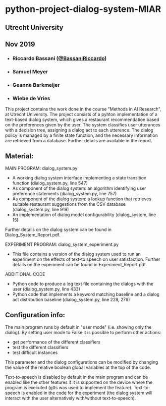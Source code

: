 # python-project-dialog-system-MIAR

## Utrecht University
## Nov 2019

- ###   Riccardo Bassani ([@BassaniRiccardo](https://github.com/BassaniRiccardo))
- ###   Samuel Meyer 
- ###   Geanne Barkmeijer 
- ###   Wiebe de Vries  


This project contains the work done in the course "Methods in AI Research", at Utrecht University.
The project consists of a pyhton implementation of a text-based dialog system, which gives a restaurant recommendation based on the preferences given by the user.
The system classifies user utterances with a decision tree, assigning a dialog act to each utterence. The dialog policy is managed by a finite state function, and the necessary information are retrieved from a database. Further details are available in the report.


## Material:

MAIN PROGRAM: dialog_system.py

 - A working dialog system interface implementing a state transition function (dialog_system.py, line 547)
 - As component of the dialog system: an algorithm identifying user preference statements (dialog_system.py, line 757)
 - As component of the dialog system: a lookup function that retrieves suitable restaurant suggestions from the CSV database (dialog_system.py, line 919) 
 - An implementation of dialog model configurability (dialog_system, line 15)
 
Further details on the dialog system can be found in Dialog_System_Report.pdf.
 
EXPERIMENT PROGRAM: dialog_system_experiment.py
 
 - This file contains a version of the dialog system used to run an experiment on the effects of text-to speech on user satisfaction. Further details on the experiment can be found in Experiment_Report.pdf.

ADDITIONAL CODE
 - Python code to produce a log text file containing the dialogs with the user (dialog_system.py, line 433) 
 - Python code that implements a keyword matching baseline and a dialog act distribution baseline (dialog_system.py, line 228, 276)


## Configuration info:

The main program runs by default in "user mode" (i.e. showing only the dialog). By setting user mode to False it is possible to perform other actions:
 - get performance of the different classifiers
 - test the different classifiers
 - test difficult instances

This parameter and the dialog configurations can be modified by changing the value of the relative boolean global variables at the top of the code.

Text-to-speech is disabled by default in the main program and can be enabled like the other features if it is supported on the device where the program is executed (gtts was used to implement the feature).
Text-to-speech is enabled in the code for the experiment (the dialog system will interact with the user alternatively with/without text-to-speech).


